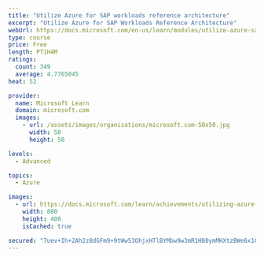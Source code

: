 ```yaml
---
title: "Utilize Azure for SAP workloads reference architecture"
excerpt: "Utilize Azure for SAP Workloads Reference Architecture"
webUrl: https://docs.microsoft.com/en-us/learn/modules/utilize-azure-sap-workloads-reference-architecture/
type: course
price: Free
length: PT1H4M
ratings:
  count: 349
  average: 4.7765045
heat: 52

provider:
  name: Microsoft Learn
  domain: microsoft.com
  images:
    - url: /assets/images/organizations/microsoft.com-50x50.jpg
      width: 50
      height: 50

levels:
  - Advanced

topics:
  - Azure

images:
  - url: https://docs.microsoft.com/learn/achievements/utilizing-azure-sap-workloads-reference-architecture-social.png
    width: 800
    height: 400
    isCached: true

secured: "7uev+Ih+2Ah2z8dGFm9+9tWw53OhjxHTlBYMbw9w3mR1HB0ymMHXtzBWe6x1C+vc0zlDpg+wYgZxKxNDs+oH/yTBNFm9Nhtp2rDM0UXNMT8SMME2x3FvgLNAk6z3P8LsY+KVJtWTQixR12hrROuu4RvSYaPK0rUbgCC9Ae+e3IiWA+LxR4y7+VUCcFHOzTxzWBeTiV7pHQGhegSl3JtyMUIc15DwTukJBJxhNuiD4zOlumGu0Zcasq2JUfva0EguiXeYze6r6bjlTuppyd1qglEucEPzyv+oo2ydqgWssrM9BMN/loB6o5E8Uwn8SPu0DlpArwxqcGXLykY8vGJvaDwOEV8HBUJstC2Bb2fjsasY8qaP2taFW/TXq/g32HEZdAuS3cxzGg9J6pLrvTuVLE9cDbUn5FrcmewdN0vUdLc=;w39SAc4T5ARhcfT6MQKDYA=="
---
```


